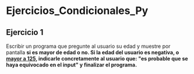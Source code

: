# Ejercicios_Condicionales_Py
## Ejercicio 1

Escribir un programa que pregunte al usuario su edad y muestre por pantalla **si es mayor de edad o no. Si la edad del usuario es negativa, o [mayor a 125](https://www.google.com/search?q=edad+m%C3%A1xima+de+una+persona&oq=edad+m%C3%A1xima+de+una+persona&aqs=chrome..69i57j0i512l9.2853j0j7&sourceid=chrome&ie=UTF-8), indicarle concretamente al usuario que: "es probable que se haya equivocado en el input" y finalizar el programa.** 
